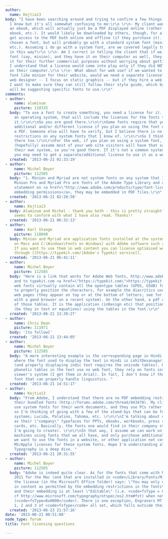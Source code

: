 ```yaml
---
author:
  name: Kejtia13
body: "I have been searching around and trying to confirm a few things that I *think*
  I know but it's all somewhat confusing to me:\r\n \r\n- My client wants to publish
  an ebook, which will actually just be a PDF displayed online (rather than a Kindle
  ebook, etc.). It would likely be downloaded by others, though, for a fee. They would
  get access to the PDF both online and offline (if they purchase it). We haven't
  chosen a font, but will probably go with a standard system font (minion, myriad,
  etc.). Assuming i do go with a system font, are we covered legally to use the typeface
  in this way?\r\n \r\n- Am I correct in telling the client that if we use a system
  font (say, minion), and they have it on their computer as well, they may also use
  it for their further commercial purposes without worrying about getting a license?
  I understand that a license would come into play only if they did NOT have the font
  on their computer.\r\n \r\n- What about for web use? if we wanted to use a standard
  font like minion for their website, would we need a separate license? I'm not a
  web designer -- I focus on static graphics -- but if they hire a web designer later,
  I want to make sure they can still follow their style guide, which by that point
  will be suggesting specific fonts to use.\r\n"
comments:
- author:
    name: aluminum
    picture: 110335
  body: "To use a font to create something, you need a license for it. If you purchase
    an operating system, that will include the licenses for the fonts that come with
    it.\r\n\r\nSo you are good there.\r\n\r\nSome fonts require that you pay for an
    additional and/or different license if you plan on using the font embedded within
    a PDF. Someone else will have to verify, but I believe there is no PDF embedding
    restrictions on any system fonts that I know of. \r\n\r\nSo I think you are good
    there too.\r\n\r\nFor the web, if you plan on using a system font, then you can
    (hopefully) assume most of your web site visitors will have that same font on
    their own system, so you're good there. If it's not a common system font, however,
    you may need to get a separate/additional license to use it as a web font.\r\n"
  created: '2013-06-21 01:33:19'
- author:
    name: Michel Boyer
    picture: 112585
  body: "1. Minion and Myriad are not system fonts on any system that I know of.\r\n2.
    Minion Pro and Myriad Pro are fonts of the Adobe Type Library and according Adobe's
    statement on <a href=\"http://www.adobe.com/products/type/font-licensing/font-embedding-permissions.html\">font
    embedding permissions</a>, they may be embedded in PDF files.\r\n"
  created: '2013-06-21 02:20:50'
- author:
    name: Kejtia13
  body: Aluminum and Michel - thank you both - this is pretty straightforward and
    seems to conform with what I have also read. Thanks!!
  created: '2013-06-21 06:32:13'
- author:
    name: Karl Stange
    picture: 118040
  body: Minion and Myriad are application fonts installed at the system level (/Library/Fonts
    on Macs and C:\Windows\Fonts on Windows) with Adobe software such as InDesign.
    If you want to use them in web content you can license optimised web font versions
    through [[https://typekit.com/|Adobe's Typekit service]].
  created: '2013-06-21 06:41:11'
- author:
    name: Michel Boyer
    picture: 112585
  body: "Here is a link that works for Adobe Web fonts, http://www.adobe.com/products/webfont.html,
    and to typekit.com <a href=\"https://typekit.com\">https://typekit.com</a>.\r\n\r\nThose
    web fonts virtually contain all the opentype tables (GPOS, GSUB) for the browser
    to properly position the characters, for example the diacritics used in linguistics
    web pages (they appear on top or at the bottom of letters; see for instance http://en.wikipedia.org/wiki/Ipa#Consonants
    with a good browser on a recent system). On the other hand, a pdf contains none
    of those tables. It is the application (inDesign etc) that positions the characters
    (be they in text or equations) using the tables in the font.\r\n"
  created: '2013-06-21 13:39:27'
- author:
    name: Chris Dean
    picture: 111971
  body: '[to follow]'
  created: '2013-06-21 13:44:05'
- author:
    name: Michel Boyer
    picture: 112585
  body: "A more interesting example is the corresponding page in Hindi <a href=\"http://hi.wikipedia.org/wiki/\u0905\u0928\u094D\u0924\u0930\u094D\u0930\u093E\u0937\u094D\u091F\u094D\u0930\u0940\u092F_\u0927\u094D\u0935\u0928\u094D\u092F\u093E\u0924\u094D\u092E\u0915_\u0935\u0930\u094D\u0923\u092E\u093E\u0932\u093E\">http://hi.wikipedia.org/wiki/\u0905\u0928\u094D\u0924\u0930\u094D\u0930\u093E\u0937\u094D\u091F\u094D\u0930\u0940\u092F_\u0927\u094D\u0935\u0928\u094D\u092F\u093E\u0924\u094D\u092E\u0915_\u0935\u0930\u094D\u0923\u092E\u093E\u0932\u093E</a>
    where the font used to display the text in Hindi is LohitDevanagari, a web font
    (and properly displaying indic text requires the unicode tables). However, the
    phonetic tables in the text use no web font, they rely on fonts installed on the
    viewer's system (I get them in Arial). In fact, I don't know if there is any web
    font that can properly handle linguistics. "
  created: '2013-06-21 14:51:17'
- author:
    name: Kejtia13
  body: "From Adobe, I understand that there are no PDF embedding restrictions on
    their bundled fonts (http://forums.adobe.com/thread/843478). My clients want to
    use system fonts for their work documents, and they use PCs rather than macs,
    so I'm thinking of going with a few of the stand-bys that can be found in both
    systems; Lucida, Palatino, Tahoma, etc. \r\n\r\nI'm talking about using these
    as their \"company\" typefaces for PPTs, ebooks, workbooks, press releases, business
    cards, etc. Basically, the fonts one would find in their company style guide (which
    I'm going to create). \r\n\r\nIn that way, I assume we can work on our respective
    machines using fonts that we all have, and only purchase additional licenses if
    we want to use the fonts in a website, or other application not covered in the
    MS/Apple licenses for these system fonts. Hope I'm understanding all this right.
    Typography is a deep dive. "
  created: '2013-06-21 20:31:55'
- author:
    name: Michel Boyer
    picture: 112585
  body: "Adobe is indeed quite clear. As for the fonts that come with Microsoft Office
    2011 for the Mac (and that are installed in <code>/Library/Fonts/Microsoft</code>)
    the license (in the Microsoft Office folder) says: \"You may only embed fonts
    in content as permitted by the embedding restrictions in the fonts\". I checked
    and their embedding is at least \"Editable\" (i.e. <code>fsType = 0x0008</code>,
    cf http://www.microsoft.com/typography/otspec/os2.htm#fst) when not installable
    (<code>fsType=0x0000</code>). There is one exception, Engravers MT, that has bits
    1, 2 and 3 of <code>fsType</code> all set, which falls outside their specs.\r\n"
  created: '2013-06-23 21:57:16'
date: '2013-06-21 00:51:08'
node_type: forum
title: Font licensing questions

---
```

